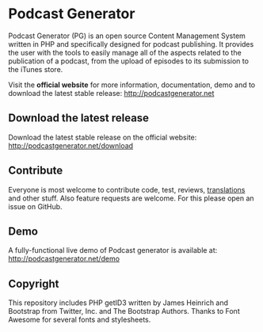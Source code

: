 # Podcast Generator

Podcast Generator (PG) is an open source Content Management System written in PHP 
and specifically designed for podcast publishing. It provides the user with the tools 
to easily manage all of the aspects related to the publication of a podcast, from 
the upload of episodes to its submission to the iTunes store.

Visit the **official website** for more information, documentation, demo and to download the latest stable release:
http://podcastgenerator.net

## Download the latest release
Download the latest stable release on the official website:
http://podcastgenerator.net/download

## Contribute
Everyone is most welcome to contribute code, test, reviews, [translations](https://www.transifex.com/albertobeta/podcast-generator/) and other stuff.
Also feature requests are welcome. For this please open an issue on GitHub.

## Demo
A fully-functional live demo of Podcast generator is available at: 
http://podcastgenerator.net/demo

## Copyright
This repository includes PHP getID3 written by James Heinrich and Bootstrap from Twitter, Inc. and The Bootstrap Authors.
Thanks to Font Awesome for several fonts and stylesheets.